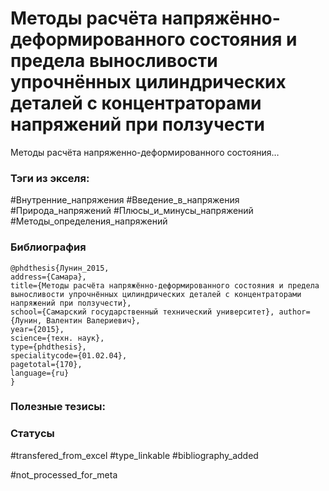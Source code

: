 # Методы расчёта напряжённо-деформированного состояния и предела выносливости упрочнённых цилиндрических деталей с концентраторами напряжений при ползучести

Методы расчёта напряженно-деформированного состояния…

### Тэги из экселя:
#Внутренние_напряжения 
#Введение_в_напряжения 
#Природа_напряжений 
#Плюсы_и_минусы_напряжений 
#Методы_определения_напряжений 

### Библиография
```
@phdthesis{Лунин_2015,
address={Самара},
title={Методы расчёта напряжённо-деформированного состояния и предела выносливости упрочнённых цилиндрических деталей с концентраторами напряжений при ползучести},
school={Самарский государственный технический университет}, author={Лунин, Валентин Валериевич},
year={2015},
science={техн. наук},
type={phdthesis},
specialitycode={01.02.04},
pagetotal={170},
language={ru}
}
```

### Полезные тезисы:

### Статусы
#transfered_from_excel 
#type_linkable 
#bibliography_added

#not_processed_for_meta
